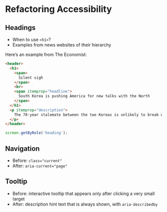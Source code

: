# Refactoring Accessibility

<script type="module">
import * as DOMTesting from "https://cdn.skypack.dev/@testing-library/dom";

function* surroundingSourceElements(el) {
  let prev = el;
  while (prev = prev.previousElementSibling) {
    if (prev.matches('h1, h2, h3, h4')) break;
    if (prev.matches('pre.language-html')) yield { type: 'html', code: prev.textContent, el: prev };
    if (prev.matches('pre.language-javascript')) yield { type: 'javascript', code: prev.textContent, el: prev };
  }
  
  let next = el;
  while (next = next.nextElementSibling) {
    if (next.matches('h1, h2, h3, h4')) break;
    if (next.matches('pre.language-html')) yield { type: 'html', code: next.textContent, el: next };
    if (next.matches('pre.language-javascript')) yield { type: 'javascript', code: next.textContent, el: next };
  }
}

const outputEls = document.querySelectorAll('article output');

function classNamesFor(index) {
  return ['border-yellow-500', 'border-green-500 border-dotted', 'border-purple-500 border-double'][index].split(' ');
}

for (const outputEl of outputEls.values()) {
  const div = outputEl.appendChild(document.createElement('div'));
  div.classList.add('p-4');
    
  let javascriptIndex = 0;
  const sources = surroundingSourceElements(outputEl);
  for (const source of sources) {
    const { type, code, el } = source;
    
    console.log('source', source);
    
    if (type === 'html') {
      div.innerHTML = code;
    }
    
    if (type === 'javascript') {
      const classNames = classNamesFor(javascriptIndex);
      
      el.classList.add('border-l-4', ...classNames);
      
      const screen = DOMTesting.within(div);
      const testFunction = new Function('screen', `return ${code}`);
      [].concat(testFunction(screen)).forEach(el => el.classList.add('border-4', ...classNames));
      
      javascriptIndex++;
    }
  }
}
</script>

## Headings

- When to use `<h1>`?
- Examples from news websites of their hierarchy

Here’s an example from The Economist:

```html
<header>
  <h1>
    <span>
      Silent sigh
    </span>
    <br>
    <span itemprop="headline">
      South Korea is pushing America for new talks with the North
    </span>
  </h1>
  <p itemprop="description">
    The 70-year stalemate between the two Koreas is unlikely to break without fresh diplomacy
  </p>
</header>
```

<output></output>

```javascript
screen.getByRole('heading');
```

## Navigation

- Before: `class="current"`
- After: `aria-current="page"`

## Tooltip

- Before: interactive tooltip that appears only after clicking a very small target
- After: description hint text that is always shown, with `aria-describedby`
